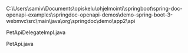 C:\Users\samiv\Documents\opiskelu\ohjelmointi\springboot\spring-doc-openapi-examples\springdoc-openapi-demos\demo-spring-boot-3-webmvc\src\main\java\org\springdoc\demo\app2\api



PetApiDelegateImpl.java

PetApi.java

